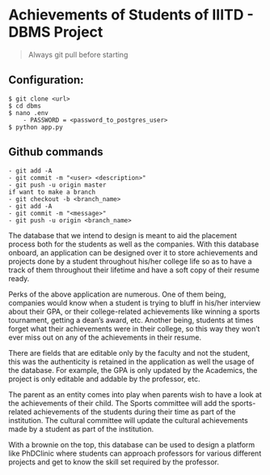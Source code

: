 # Achievements of Students of IIITD - DBMS Project


> Always git pull before starting

## Configuration:
    $ git clone <url>
    $ cd dbms
    $ nano .env
        - PASSWORD = <password_to_postgres_user>
    $ python app.py

## Github commands
    - git add -A
    - git commit -m "<user> <description>"
    - git push -u origin master 
    if want to make a branch
    - git checkout -b <branch_name>
    - git add -A
    - git commit -m "<message>"
    - git push -u origin <branch_name>

The database that we intend to design is meant to aid the placement process both for the students as well as the companies. With this database onboard, an application can be designed over it to store achievements and projects done by a student throughout his/her college life so as to have a track of them throughout their lifetime and have a soft copy of their resume ready. 

Perks of the above application are numerous. One of them being, companies would know when a student is trying to bluff in his/her interview about their GPA, or their college-related achievements like winning a sports tournament, getting a dean’s award, etc. Another being, students at times forget what their achievements were in their college, so this way they won’t ever miss out on any of the achievements in their resume.

There are fields that are editable only by the faculty and not the student, this was the authenticity is retained in the application as well the usage of the database. For example, the GPA is only updated by the Academics, the project is only editable and addable by the professor, etc. 

The parent as an entity comes into play when parents wish to have a look at the achievements of their child. The Sports committee will add the sports-related achievements of the students during their time as part of the institution. The cultural committee will update the cultural achievements made by a student as part of the institution.


With a brownie on the top, this database can be used to design a platform like PhDClinic where students can approach professors for various different projects and get to know the skill set required by the professor.
